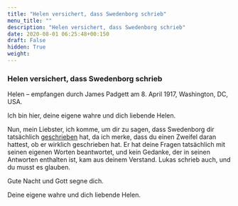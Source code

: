 ```yaml
---
title: "Helen versichert, dass Swedenborg schrieb"
menu_title: ""
description: "Helen versichert, dass Swedenborg schrieb"
date: 2020-08-01 06:25:48+00:150
draft: False
hidden: True
weight:
---
```

### Helen versichert, dass Swedenborg schrieb

Helen – empfangen durch James Padgett am 8. April 1917, Washington, DC, USA.

Ich bin hier, deine eigene wahre und dich liebende Helen.

Nun, mein Liebster, ich komme, um dir zu sagen, dass Swedenborg dir tatsächlich [geschrieben](/padgett-botschaften/padgett-botschaften-in-reihenfolge-des-datums/padgett-botschaften-1917/swedenborg-wusste-nicht-dass-die-goettliche-liebe-sich-von-der-natuerlichen-liebe-unterscheidet-jep-emmanuel-swedenborg-8-april-1917/) hat, da ich merke, dass du einen Zweifel daran hattest, ob er wirklich geschrieben hat. Er hat deine Fragen tatsächlich mit seinen eigenen Worten beantwortet, und kein Gedanke, der in seinen Antworten enthalten ist, kam aus deinem Verstand. Lukas schrieb auch, und du musst es glauben.

Gute Nacht und Gott segne dich.

Deine eigene wahre und dich liebende Helen.
